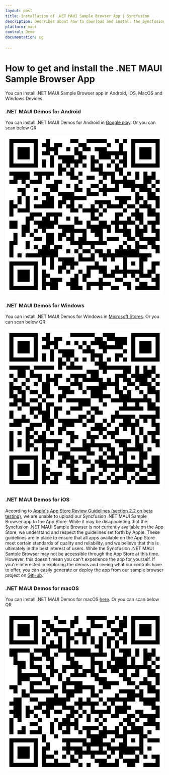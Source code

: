 ```yaml
---
layout: post
title: Installation of .NET MAUI Sample Browser App | Syncfusion
description: Describes about how to download and install the Syncfusion .NET MAUI Sample Browser App in each platform
platform: maui
control: Demo
documentation: ug

---
```


# How to get and install the .NET MAUI Sample Browser App

You can install .NET MAUI Sample Browser app in Android, iOS, MacOS and Windows Devices

### .NET MAUI Demos for Android
You can install .NET MAUI Demos for Android in [Google play](https://play.google.com/store/apps/details?id=com.syncfusion.sampleBrowser.maui). Or you can scan below QR

![Android QR](Images/Android_QR_Code.png)

### .NET MAUI Demos for Windows
You can install .NET MAUI Demos for Windows in [Microsoft Stores](https://apps.microsoft.com/store/detail/syncfusion-maui-controls-gallery/9P2P4D2BK270). Or you can scan below QR

![Windows QR](Images/Windows_QR_Code.png)

### .NET MAUI Demos for iOS
According to [Apple's App Store Review Guidelines (section 2.2 on beta testing)](https://developer.apple.com/app-store/review/guidelines/#performance), we are unable to upload our Syncfusion .NET MAUI Sample Browser app to the App Store. While it may be disappointing that the Syncfusion .NET MAUI Sample Browser is not currently available on the App Store, we understand and respect the guidelines set forth by Apple. These guidelines are in place to ensure that all apps available on the App Store meet certain standards of quality and reliability, and we believe that this is ultimately in the best interest of users. While the Syncfusion .NET MAUI Sample Browser may not be accessible through the App Store at this time. However, this doesn't mean you can't experience the app for yourself. If you're interested in exploring the demos and seeing what our controls have to offer, you can easily generate or deploy the app from our sample browser project on [GitHub](https://github.com/syncfusion/maui-demos).

### .NET MAUI Demos for macOS
You can install .NET MAUI Demos for macOS [here](https://install.appcenter.ms/users/xamarincore/apps/syncfusion-maui-ui-controls/distribution_groups/public). Or you can scan below QR

![Android QR](Images/MacCatalyst_QR_Code.png)

